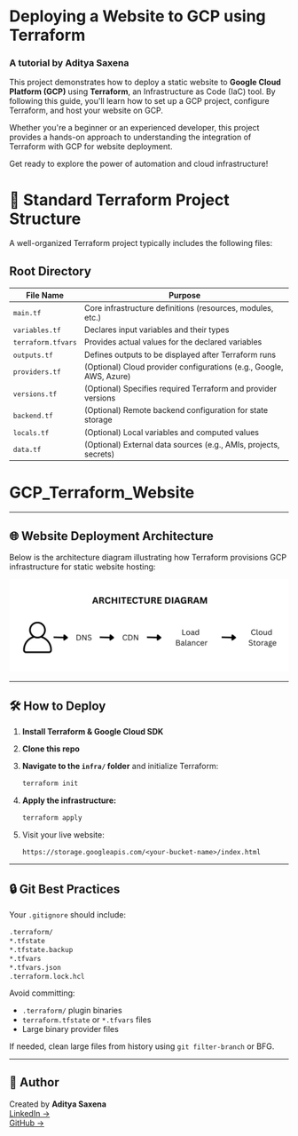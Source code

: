 # Deploying a Website to GCP using Terraform  
### A tutorial by Aditya Saxena

This project demonstrates how to deploy a static website to **Google Cloud Platform (GCP)** using **Terraform**, an Infrastructure as Code (IaC) tool. By following this guide, you'll learn how to set up a GCP project, configure Terraform, and host your website on GCP.  

Whether you're a beginner or an experienced developer, this project provides a hands-on approach to understanding the integration of Terraform with GCP for website deployment.  

Get ready to explore the power of automation and cloud infrastructure!  

# 📁 Standard Terraform Project Structure

A well-organized Terraform project typically includes the following files:

## Root Directory

| File Name           | Purpose                                                                 |
|---------------------|-------------------------------------------------------------------------|
| `main.tf`           | Core infrastructure definitions (resources, modules, etc.)              |
| `variables.tf`      | Declares input variables and their types                                |
| `terraform.tfvars`  | Provides actual values for the declared variables                       |
| `outputs.tf`        | Defines outputs to be displayed after Terraform runs                    |
| `providers.tf`      | (Optional) Cloud provider configurations (e.g., Google, AWS, Azure)     |
| `versions.tf`       | (Optional) Specifies required Terraform and provider versions           |
| `backend.tf`        | (Optional) Remote backend configuration for state storage               |
| `locals.tf`         | (Optional) Local variables and computed values                          |
| `data.tf`           | (Optional) External data sources (e.g., AMIs, projects, secrets)        |



# GCP_Terraform_Website

---

## 🌐 Website Deployment Architecture

Below is the architecture diagram illustrating how Terraform provisions GCP infrastructure for static website hosting:

![Website Architecture](./Architecture%20Diagram.png)

---

## 🛠️ How to Deploy

1. **Install Terraform & Google Cloud SDK**
2. **Clone this repo**
3. **Navigate to the `infra/` folder** and initialize Terraform:
   ```bash
   terraform init
   ```
4. **Apply the infrastructure:**
   ```bash
   terraform apply
   ```

5. Visit your live website:
   ```
   https://storage.googleapis.com/<your-bucket-name>/index.html
   ```

---

## 🔒 Git Best Practices

Your `.gitignore` should include:

```gitignore
.terraform/
*.tfstate
*.tfstate.backup
*.tfvars
*.tfvars.json
.terraform.lock.hcl
```

Avoid committing:
- `.terraform/` plugin binaries
- `terraform.tfstate` or `*.tfvars` files
- Large binary provider files

If needed, clean large files from history using `git filter-branch` or BFG.

---

## 👤 Author

Created by **Aditya Saxena**  
[LinkedIn →](https://www.linkedin.com/in/itsadisxnn/)  
[GitHub →](https://github.com/profadityasaxena)
